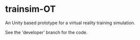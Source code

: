 # trainsim-OT
  An Unity based prototype for a virtual reality training simulation.

  See the 'developer' branch for the code.
